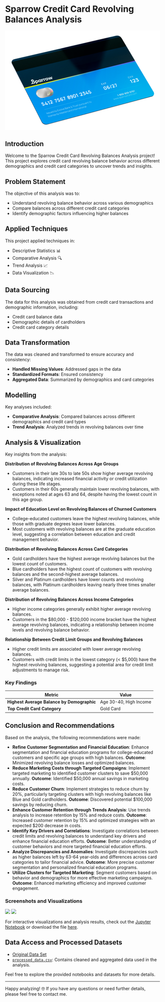 # Sparrow Credit Card Revolving Balances Analysis

![](intro_image.png)

## Introduction
Welcome to the Sparrow Credit Card Revolving Balances Analysis project! This project explores credit card revolving balance behavior across different demographics and credit card categories to uncover trends and insights.

## Problem Statement
The objective of this analysis was to:
- Understand revolving balance behavior across various demographics
- Compare balances across different credit card categories
- Identify demographic factors influencing higher balances

## Applied Techniques
This project applied techniques in:
- Descriptive Statistics 📊
- Comparative Analysis 🔍
- Trend Analysis 📈
- Data Visualization 📉

## Data Sourcing
The data for this analysis was obtained from credit card transactions and demographic information, including:
- Credit card balance data
- Demographic details of cardholders
- Credit card category details

## Data Transformation
The data was cleaned and transformed to ensure accuracy and consistency:
- **Handled Missing Values**: Addressed gaps in the data
- **Standardized Formats**: Ensured consistency
- **Aggregated Data**: Summarized by demographics and card categories

## Modelling
Key analyses included:
- **Comparative Analysis**: Compared balances across different demographics and credit card types
- **Trend Analysis**: Analyzed trends in revolving balances over time

## Analysis & Visualization
Key insights from the analysis:

**Distribution of Revolving Balances Across Age Groups**
- Customers in their late 30s to late 50s show higher average revolving balances, indicating increased financial activity or credit utilization during these life stages.
- Customers in their 60s generally maintain lower revolving balances, with exceptions noted at ages 63 and 64, despite having the lowest count in this age group.

**Impact of Education Level on Revolving Balances of Churned Customers**
- College-educated customers leave the highest revolving balances, while those with graduate degrees leave lower balances.
- Most customers with revolving balances are at the graduate education level, suggesting a correlation between education and credit management behavior.

**Distribution of Revolving Balances Across Card Categories**
- Gold cardholders have the highest average revolving balances but the lowest count of customers.
- Blue cardholders have the highest count of customers with revolving balances and the second-highest average balances.
- Silver and Platinum cardholders have lower counts and revolving balances, with Platinum cardholders leaving nearly three times smaller average balances.

**Distribution of Revolving Balances Across Income Categories**
- Higher income categories generally exhibit higher average revolving balances.
- Customers in the $80,000 - $120,000 income bracket have the highest average revolving balances, indicating a relationship between income levels and revolving balance behavior.

**Relationship Between Credit Limit Groups and Revolving Balances**
- Higher credit limits are associated with lower average revolving balances.
- Customers with credit limits in the lowest category (< $5,000) have the highest revolving balances, suggesting a potential area for credit limit adjustments to manage risk.

### Key Findings

| Metric                                | Value                                  |
|---------------------------------------|----------------------------------------|
| **Highest Average Balance by Demographic** | Age 30-40, High Income                 |
| **Top Credit Card Category**          | Gold Card                              |

## Conclusion and Recommendations
Based on the analysis, the following recommendations were made:
- **Refine Customer Segmentation and Financial Education**: Enhance segmentation and financial education programs for college-educated customers and specific age groups with high balances. **Outcome**: Minimized revolving balance losses and optimized balances.
- **Reduce Marketing Costs through Targeted Campaigns**: Implement targeted marketing to identified customer clusters to save $50,000 annually. **Outcome**: Identified $50,000 annual savings in marketing costs.
- **Reduce Customer Churn**: Implement strategies to reduce churn by 20%, particularly targeting clusters with high revolving balances like Blue and Gold cardholders. **Outcome**: Discovered potential $100,000 savings by reducing churn.
- **Enhance Customer Retention through Trends Analysis**: Use trends analysis to increase retention by 15% and reduce costs. **Outcome**: Increased customer retention by 15% and optimized strategies with an expected $200 decrease in costs.
- **Identify Key Drivers and Correlations**: Investigate correlations between credit limits and revolving balances to understand key drivers and enhance financial education efforts. **Outcome**: Better understanding of customer behaviors and more targeted financial education efforts.
- **Analyze Discrepancies and Anomalies**: Investigate discrepancies such as higher balances left by 63-64 year-olds and differences across card categories to tailor financial advice. **Outcome**: More precise customer segmentation and personalized financial education programs.
- **Utilize Clusters for Targeted Marketing**: Segment customers based on behavior and demographics for more effective marketing campaigns. **Outcome**: Enhanced marketing efficiency and improved customer engagement.

### Screenshots and Visualizations
![](Visualization_1.png)
![](Visualization_2.png)

For interactive visualizations and analysis results, check out the [Jupyter Notebook](link_to_notebook) or download the file [here](link_to_file).

## Data Access and Processed Datasets
- [Original Data Set](link_to_data_source)
- [`processed_data.csv`](link_to_processed_data): Contains cleaned and aggregated data used in the analysis.

Feel free to explore the provided notebooks and datasets for more details.

---

Happy analyzing! 🤓 If you have any questions or need further details, please feel free to contact me.
